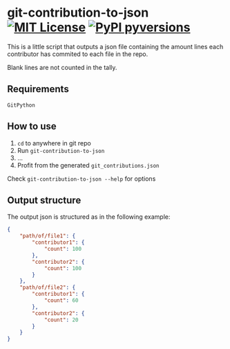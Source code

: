 # git-contribution-to-json [![MIT License](https://img.shields.io/apm/l/atomic-design-ui.svg?style=flat-square)](https://github.com/Oskari-Tuormaa/git-contribution-to-json/blob/master/LICENSE) [![PyPI pyversions](https://img.shields.io/pypi/pyversions/GitPython?style=flat-square)](https://shields.io/)

This is a little script that outputs a json file containing the amount lines each contributor has commited to each file in the repo.

Blank lines are not counted in the tally.


## Requirements

```
GitPython
```

## How to use

1. `cd` to anywhere in git repo
2. Run `git-contribution-to-json`
3. ...
4. Profit from the generated `git_contributions.json`

Check `git-contribution-to-json --help` for options

## Output structure

The output json is structured as in the following example:

```json
{
    "path/of/file1": {
        "contributor1": {
            "count": 100
        },
        "contributor2": {
            "count": 100
        }
    },
    "path/of/file2": {
        "contributor1": {
            "count": 60
        },
        "contributor2": {
            "count": 20
        }
    }
}
```
